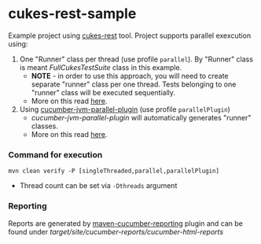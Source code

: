 cukes-rest-sample
=======================

Example project using [cukes-rest](https://github.com/ctco/cukes-rest) tool. Project supports parallel exexcution using:
 1. One "Runner" class per thread (use profile `parallel`). By "Runner" class is meant *FullCukesTestSuite* class in this example.
    * **NOTE** - in order to use this approach, you will need to create separate "runner" class per one thread. Tests belonging to one "runner" class will be executed sequentially.
    * More on this read [here](https://opencredo.com/running-cucumber-jvm-tests-in-parallel/).
 2. Using [cucumber-jvm-parallel-plugin](https://github.com/temyers/cucumber-jvm-parallel-plugin) (use profile `parallelPlugin`)
    * *cucumber-jvm-parallel-plugin* will automatically generates "runner" classes.
    * More on this read [here](http://automationrhapsody.com/running-cucumber-tests-in-parallel/).


### Command for execution
```
mvn clean verify -P [singleThreaded,parallel,parallelPlugin]
```

* Thread count can be set via `-Dthreads` argument

### Reporting
Reports are generated by [maven-cucumber-reporting](https://github.com/damianszczepanik/maven-cucumber-reporting) plugin and can be found under *target/site/cucumber-reports/cucumber-html-reports*

